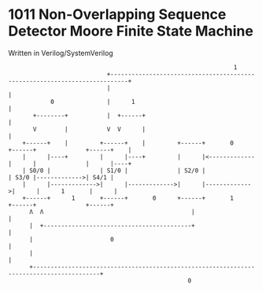 # 1011 Non-Overlapping Sequence Detector Moore Finite State Machine
Written in Verilog/SystemVerilog

                                                                    1
                                +---------------------------------------------------------------------------+
                                |                                                                           |
                0               |      1                                                                    |
           +--------+           |  +------+                                                                 |
           V        |           V  V      |                                                                 |
        +------+    |         +------+    |         +------+       0      +------+              +------+    |
        |      |----+         |      |----+         |      |<-------------|      |              |      |----+
        | S0/0 |              | S1/0 |              | S2/0 |              | S3/0 |------------->| S4/1 |
        |      |------------->|      |------------->|      |------------->|      |      1       |      |
        +------+      1       +------+       0      +------+       1      +------+              +------+
          Λ  Λ                                          |                                           |
          |  +------------------------------------------+                                           |
          |                      0                                                                  |
          |                                                                                         |
          +-----------------------------------------------------------------------------------------+
                                                       0
